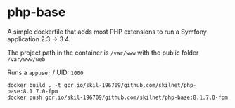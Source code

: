 # php-base

A simple dockerfile that adds most PHP extensions to run a Symfony application 2.3 -> 3.4.

The project path in the container is `/var/www` with the public folder `/var/www/web`

Runs a `appuser` / UID: `1000`


```shell
docker build . -t gcr.io/skil-196709/github.com/skilnet/php-base:8.1.7.0-fpm
docker push gcr.io/skil-196709/github.com/skilnet/php-base:8.1.7.0-fpm
```
